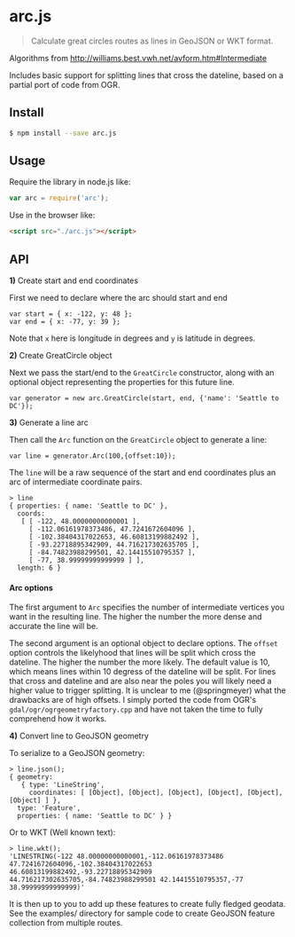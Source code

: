 # arc.js
> Calculate great circles routes as lines in GeoJSON or WKT format.

Algorithms from http://williams.best.vwh.net/avform.htm#Intermediate

Includes basic support for splitting lines that cross the dateline, based on
a partial port of code from OGR.

## Install

```bash
$ npm install --save arc.js
```


## Usage

Require the library in node.js like:
```js
var arc = require('arc');
```

Use in the browser like:
```html
<script src="./arc.js"></script>
```

## API

**1)** Create start and end coordinates

First we need to declare where the arc should start and end

    var start = { x: -122, y: 48 };
    var end = { x: -77, y: 39 };

Note that `x` here is longitude in degrees and `y` is latitude in degrees.

**2)** Create GreatCircle object

Next we pass the start/end to the `GreatCircle` constructor, along with an optional object representing the properties for this future line.

    var generator = new arc.GreatCircle(start, end, {'name': 'Seattle to DC'});

**3)** Generate a line arc

Then call the `Arc` function on the `GreatCircle` object to generate a line:

    var line = generator.Arc(100,{offset:10});

The `line` will be a raw sequence of the start and end coordinates plus an arc of
intermediate coordinate pairs.

    > line
    { properties: { name: 'Seattle to DC' },
      coords: 
       [ [ -122, 48.00000000000001 ],
         [ -112.06161978373486, 47.7241672604096 ],
         [ -102.38404317022653, 46.60813199882492 ],
         [ -93.22718895342909, 44.716217302635705 ],
         [ -84.74823988299501, 42.14415510795357 ],
         [ -77, 38.99999999999999 ] ],
      length: 6 }

#### Arc options

The first argument to `Arc` specifies the number of intermediate vertices you want in the resulting line. The higher the number the more dense and accurate the line will be.

The second argument is an optional object to declare options. The `offset` option controls the likelyhood that lines will be split which cross the dateline. The higher the number the more likely. The default value is 10, which means lines within 10 degress of the dateline will be split. For lines that cross and dateline and are also near the poles you will likely need a higher value to trigger splitting. It is unclear to me (@springmeyer) what the drawbacks are of high offsets. I simply ported the code from OGR's `gdal/ogr/ogrgeometryfactory.cpp` and have not taken the time to fully comprehend how it works.

**4)** Convert line to GeoJSON geometry

To serialize to a GeoJSON geometry:

    > line.json();
    { geometry: 
       { type: 'LineString',
         coordinates: [ [Object], [Object], [Object], [Object], [Object], [Object] ] },
      type: 'Feature',
      properties: { name: 'Seattle to DC' } }

Or to WKT (Well known text):

    > line.wkt();
    'LINESTRING(-122 48.00000000000001,-112.06161978373486 47.7241672604096,-102.38404317022653 46.60813199882492,-93.22718895342909 44.716217302635705,-84.74823988299501 42.14415510795357,-77 38.99999999999999)'

It is then up to you to add up these features to create fully fledged geodata. See the examples/ directory for sample code to create GeoJSON feature collection from multiple routes.

